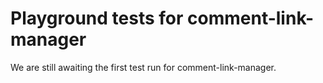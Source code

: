 # Playground tests for comment-link-manager
We are still awaiting the first test run for comment-link-manager.
